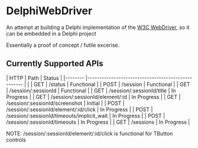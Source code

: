 # DelphiWebDriver
An attempt at building a Delphi implementation of the [W3C WebDriver](https://www.w3.org/TR/webdriver), so it can be embedded in a Delphi project

Essentially a proof of concept / futile excerise.

## Currently Supported APIs

| HTTP   	| Path                                              	| Status      |
|--------	|---------------------------------------------------	|             |
| GET    	| /status                                           	| Functional  |
| POST   	| /session                                          	| Functional  |
| GET     | /session/:sessionId                                 | Functional  |
| GET    	| /session/:sessionId/title                         	| In Progress |
| GET     | /session/:sessionId/element/:id                     | In Progress |
| GET     | /session/:sessionId/screenshot                      | Initial     |
| POST    | /session/:sessionId/element/:id/click               | In Progress |
| POST    | /session/:sessionId/timeouts/implicit_wait          | In Progress |
| POST    | /session/:sessionId/timeouts                        | In Progress |
| GET     | /sessions                                           | In Progress |

NOTE: /session/:sessionId/element/:id/click is functional for TButton controls


